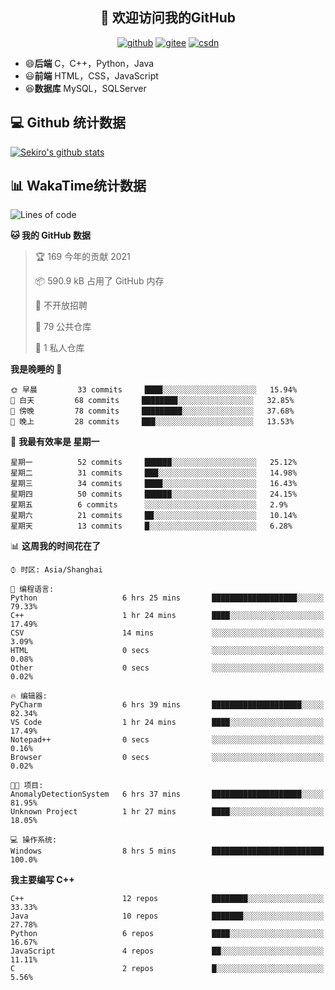 <h2 align="center">👋 欢迎访问我的GitHub</h2>
<p align="center">
  <a href="https://666wxy666.github.io/"><img src="https://img.shields.io/badge/GitHub-24292e" alt="github"></a>
  <a href="https://gitee.com/wxy_666"><img src="https://img.shields.io/badge/Gitee-fe7300" alt="gitee"></a>
  <a href="https://blog.csdn.net/WXY_666"><img src="https://img.shields.io/badge/CSDN-cf000e" alt="csdn"></a>
</p>

- 😄**后端** C，C++，Python，Java
- 😃**前端** HTML，CSS，JavaScript
- 😆**数据库** MySQL，SQLServer

## 💻 Github 统计数据
[![Sekiro's github stats](https://github-readme-stats.vercel.app/api?username=666WXY666)](https://666wxy666.github.io/)

## 📊 WakaTime统计数据

<!--START_SECTION:waka-->
![Lines of code](https://img.shields.io/badge/%E4%BB%8E%E3%80%8C%E4%BD%A0%E5%A5%BD%E4%B8%96%E7%95%8C%E3%80%8D%E6%88%91%E5%B7%B2%E7%BB%8F%E5%86%99%E4%BA%86-1.9%20million%20%E8%A1%8C%E4%BB%A3%E7%A0%81-blue)

**🐱 我的 GitHub 数据** 

> 🏆 169 今年的贡献 2021
 > 
> 📦 590.9 kB 占用了 GitHub 内存 
 > 
> 🚫 不开放招聘
 > 
> 📜 79 公共仓库 
 > 
> 🔑 1 私人仓库 
 > 
**我是晚睡的 🦉** 

```text
🌞 早晨         33 commits     ████░░░░░░░░░░░░░░░░░░░░░   15.94% 
🌆 白天         68 commits     ████████░░░░░░░░░░░░░░░░░   32.85% 
🌃 傍晚         78 commits     █████████░░░░░░░░░░░░░░░░   37.68% 
🌙 晚上         28 commits     ███░░░░░░░░░░░░░░░░░░░░░░   13.53%

```
📅 **我最有效率是 星期一** 

```text
星期一          52 commits     ██████░░░░░░░░░░░░░░░░░░░   25.12% 
星期二          31 commits     ███░░░░░░░░░░░░░░░░░░░░░░   14.98% 
星期三          34 commits     ████░░░░░░░░░░░░░░░░░░░░░   16.43% 
星期四          50 commits     ██████░░░░░░░░░░░░░░░░░░░   24.15% 
星期五          6 commits      ░░░░░░░░░░░░░░░░░░░░░░░░░   2.9% 
星期六          21 commits     ██░░░░░░░░░░░░░░░░░░░░░░░   10.14% 
星期天          13 commits     █░░░░░░░░░░░░░░░░░░░░░░░░   6.28%

```


📊 **这周我的时间花在了** 

```text
⌚︎ 时区: Asia/Shanghai

💬 编程语言: 
Python                   6 hrs 25 mins       ███████████████████░░░░░░   79.33% 
C++                      1 hr 24 mins        ████░░░░░░░░░░░░░░░░░░░░░   17.49% 
CSV                      14 mins             ░░░░░░░░░░░░░░░░░░░░░░░░░   3.09% 
HTML                     0 secs              ░░░░░░░░░░░░░░░░░░░░░░░░░   0.08% 
Other                    0 secs              ░░░░░░░░░░░░░░░░░░░░░░░░░   0.02%

🔥 编辑器: 
PyCharm                  6 hrs 39 mins       ████████████████████░░░░░   82.34% 
VS Code                  1 hr 24 mins        ████░░░░░░░░░░░░░░░░░░░░░   17.49% 
Notepad++                0 secs              ░░░░░░░░░░░░░░░░░░░░░░░░░   0.16% 
Browser                  0 secs              ░░░░░░░░░░░░░░░░░░░░░░░░░   0.02%

🐱‍💻 项目: 
AnomalyDetectionSystem   6 hrs 37 mins       ████████████████████░░░░░   81.95% 
Unknown Project          1 hr 27 mins        ████░░░░░░░░░░░░░░░░░░░░░   18.05%

💻 操作系统: 
Windows                  8 hrs 5 mins        █████████████████████████   100.0%

```

**我主要编写 C++** 

```text
C++                      12 repos            ████████░░░░░░░░░░░░░░░░░   33.33% 
Java                     10 repos            ███████░░░░░░░░░░░░░░░░░░   27.78% 
Python                   6 repos             ████░░░░░░░░░░░░░░░░░░░░░   16.67% 
JavaScript               4 repos             ██░░░░░░░░░░░░░░░░░░░░░░░   11.11% 
C                        2 repos             █░░░░░░░░░░░░░░░░░░░░░░░░   5.56%

```



<!--END_SECTION:waka-->

<!--
**666WXY666/666WXY666** is a ✨ _special_ ✨ repository because its `README.md` (this file) appears on your GitHub profile.

Here are some ideas to get you started:

- 🔭 I’m currently working on ...
- 🌱 I’m currently learning ...
- 👯 I’m looking to collaborate on ...
- 🤔 I’m looking for help with ...
- 💬 Ask me about ...
- 📫 How to reach me: ...
- 😄 Pronouns: ...
- ⚡ Fun fact: ...
-->
